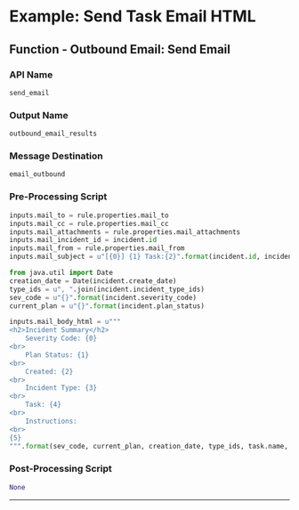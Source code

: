 <!--
    DO NOT MANUALLY EDIT THIS FILE
    THIS FILE IS AUTOMATICALLY GENERATED WITH resilient-sdk codegen
-->

# Example: Send Task Email HTML

## Function - Outbound Email: Send Email

### API Name
`send_email`

### Output Name
`outbound_email_results`

### Message Destination
`email_outbound`

### Pre-Processing Script
```python
inputs.mail_to = rule.properties.mail_to
inputs.mail_cc = rule.properties.mail_cc
inputs.mail_attachments = rule.properties.mail_attachments
inputs.mail_incident_id = incident.id
inputs.mail_from = rule.properties.mail_from
inputs.mail_subject = u"[{0}] {1} Task:{2}".format(incident.id, incident.name, task.name)

from java.util import Date
creation_date = Date(incident.create_date)
type_ids = u", ".join(incident.incident_type_ids)
sev_code = u"{}".format(incident.severity_code)
current_plan = u"{}".format(incident.plan_status)

inputs.mail_body_html = u"""
<h2>Incident Summary</h2>
    Severity Code: {0}
<br>
    Plan Status: {1}
<br>
    Created: {2}
<br>
    Incident Type: {3}
<br>
    Task: {4}
<br>
    Instructions: 
<br>
{5}
""".format(sev_code, current_plan, creation_date, type_ids, task.name, task.instructions.get("content") if task.instructions else '-')

```

### Post-Processing Script
```python
None
```

---

